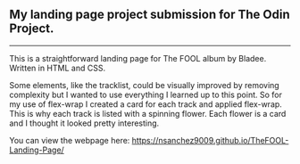 ## My landing page project submission for The Odin Project.
---
This is a straightforward landing page for The FOOL album by Bladee. Written in HTML and CSS.

Some elements, like the tracklist, could be visually improved by removing complexity but I wanted to use everything I learned up to this point. So for my use of flex-wrap I created a card for each track and applied flex-wrap. This is why each track is listed with a spinning flower. Each flower is a card and I thought it looked pretty interesting.

You can view the webpage here: https://nsanchez9009.github.io/TheFOOL-Landing-Page/
[](https://discordpy.readthedocs.io/en/stable/index.html)